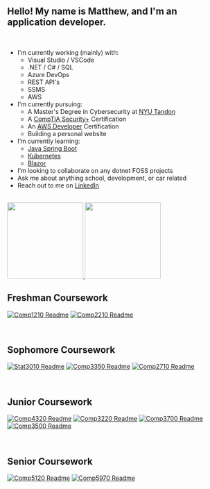 ## Hello! My name is Matthew, and I'm an application developer.

<br>

- I'm currently working (mainly) with:
    - Visual Studio / VSCode
    - .NET / C# / SQL
    - Azure DevOps
    - REST API's
    - SSMS
    - AWS
- I'm currently pursuing:
    - A Master's Degree in Cybersecurity at [NYU Tandon](https://engineering.nyu.edu/academics/programs/cybersecurity-ms-campus)
    - A [CompTIA Security+](https://www.comptia.org/certifications/security) Certification
    - An [AWS Developer](https://aws.amazon.com/certification/certified-developer-associate/) Certification
    - Building a personal website
- I’m currently learning:
    - [Java Spring Boot](https://spring.io/projects/spring-boot)
    - [Kubernetes](https://kubernetes.io/)
    - [Blazor](https://dotnet.microsoft.com/en-us/apps/aspnet/web-apps/blazor)
- I’m looking to collaborate on any dotnet FOSS projects
- Ask me about anything school, development, or car related
- Reach out to me on [LinkedIn](https://www.linkedin.com/in/matthew-bentz-0a216a243/)

<br>

<a href="https://github.com/anuraghazra/github-readme-stats">
  <img src="https://github-readme-stats.vercel.app/api?username=MatthewBentz&hide=issues&count_private=true&show_icons=true&theme=transparent&include_all_commits=true&custom_title=Matthew's%20GitHub" height="175" />
</a>
<a href="https://github.com/anuraghazra/github-readme-stats">
  <img src="https://github-readme-stats.vercel.app/api/top-langs/?username=MatthewBentz&theme=transparent&size_weight=0.5&count_weight=0.5&langs_count=10&hide=makefile,c&layout=compact" height="175" />
</a>

<!--[![GitHub Overview](https://github-readme-stats.vercel.app/api?username=MatthewBentz&hide=issues&count_private=true&show_icons=true&theme=transparent&include_all_commits=true&custom_title=Matthew's%20GitHub)](https://github.com/anuraghazra/github-readme-stats)
[![Top Languages](https://github-readme-stats.vercel.app/api/top-langs/?username=MatthewBentz&theme=transparent&size_weight=0.5&count_weight=0.5&langs_count=10&hide=makefile,c&layout=compact)](https://github.com/anuraghazra/github-readme-stats)-->

<br>

## Freshman Coursework

[![Comp1210 Readme](https://github-readme-stats.vercel.app/api/pin/?username=MatthewBentz&repo=Comp1210&theme=transparent)](https://github.com/MatthewBentz/Comp1210)
[![Comp2210 Readme](https://github-readme-stats.vercel.app/api/pin/?username=MatthewBentz&repo=Comp2210&theme=transparent)](https://github.com/MatthewBentz/Comp2210)

<br>

## Sophomore Coursework

[![Stat3010 Readme](https://github-readme-stats.vercel.app/api/pin/?username=MatthewBentz&repo=Stat3010&theme=transparent)](https://github.com/MatthewBentz/Stat3010)
[![Comp3350 Readme](https://github-readme-stats.vercel.app/api/pin/?username=MatthewBentz&repo=Comp3350&theme=transparent)](https://github.com/MatthewBentz/Comp3350)
[![Comp2710 Readme](https://github-readme-stats.vercel.app/api/pin/?username=MatthewBentz&repo=Comp2710&theme=transparent)](https://github.com/MatthewBentz/Comp2710)

<br>

## Junior Coursework

[![Comp4320 Readme](https://github-readme-stats.vercel.app/api/pin/?username=MatthewBentz&repo=Comp4320&theme=transparent)](https://github.com/MatthewBentz/Comp4320)
[![Comp3220 Readme](https://github-readme-stats.vercel.app/api/pin/?username=MatthewBentz&repo=Comp3220&theme=transparent)](https://github.com/MatthewBentz/Comp3220)
[![Comp3700 Readme](https://github-readme-stats.vercel.app/api/pin/?username=MatthewBentz&repo=Comp3700&theme=transparent)](https://github.com/MatthewBentz/Comp3700)
[![Comp3500 Readme](https://github-readme-stats.vercel.app/api/pin/?username=MatthewBentz&repo=Comp3500&theme=transparent)](https://github.com/MatthewBentz/Comp3500)

<br>

## Senior Coursework

[![Comp5120 Readme](https://github-readme-stats.vercel.app/api/pin/?username=MatthewBentz&repo=Comp5120&theme=transparent)](https://github.com/MatthewBentz/Comp5120)
[![Comp5970 Readme](https://github-readme-stats.vercel.app/api/pin/?username=MatthewBentz&repo=Comp5970&theme=transparent)](https://github.com/MatthewBentz/Comp5970)
